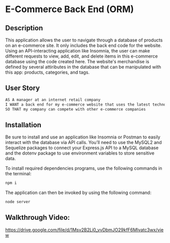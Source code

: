 # E-Commerce Back End (ORM)

## Description

This application allows the user to navigate through a database of products on an e-commerce site. It only includes the back end code for the website. Using an API-interacting application like Insomnia, the user can make different requests to view, add, edit, and delete items in this e-commerce database using the code created here. The website's merchandise is defined by several attiributes in the database that can be manipulated with this app: products, categories, and tags. 

## User Story

```md
AS A manager at an internet retail company
I WANT a back end for my e-commerce website that uses the latest technologies
SO THAT my company can compete with other e-commerce companies
```

## Installation

Be sure to install and use an application like Insomnia or Postman to easily interact with the database via API calls. You’ll need to use the MySQL2 and Sequelize packages to connect your Express.js API to a MySQL database and the dotenv package to use environment variables to store sensitive data. 

To install required dependencies programs, use the following commands in the terminal:

```bash
npm i
```
The application can then be invoked by using the following command:

```bash
node server
```

## Walkthrough Video: 

https://drive.google.com/file/d/1Msv2B2Li0_vvDbmJO29kfF6Mlvatc3wx/view
